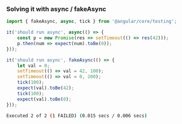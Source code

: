 ### Solving it with async / fakeAsync

```typescript
import { fakeAsync, async, tick } from '@angular/core/testing';

it('should run async', async(() => {
    const p = new Promise(res => setTimeout(() => res(42)));
    p.then(num => expect(num).toBe(0));
}));

it('should run async', fakeAsync(() => {
    let val = 0;
    setTimeout(() => val = 42, 100);
    setTimeout(() => val = 0, 200);
    tick(100);
    expect(val).toBe(42);
    tick(100);
    expect(val).toBe(0);
}));
```

```bash
Executed 2 of 2 (1 FAILED) (0.015 secs / 0.006 secs)
```
<!--.element class="fragment"-->
